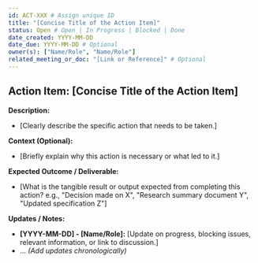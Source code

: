 ```yaml
---
id: ACT-XXX # Assign unique ID
title: "[Concise Title of the Action Item]"
status: Open # Open | In Progress | Blocked | Done
date_created: YYYY-MM-DD
date_due: YYYY-MM-DD # Optional
owner(s): ["Name/Role", "Name/Role"]
related_meeting_or_doc: "[Link or Reference]" # Optional
---
```


## Action Item: [Concise Title of the Action Item]

**Description:**
* [Clearly describe the specific action that needs to be taken.]

**Context (Optional):**
* [Briefly explain why this action is necessary or what led to it.]

**Expected Outcome / Deliverable:**
* [What is the tangible result or output expected from completing this action? e.g., "Decision made on X", "Research summary document Y", "Updated specification Z"]

**Updates / Notes:**
* **[YYYY-MM-DD] - [Name/Role]:** [Update on progress, blocking issues, relevant information, or link to discussion.]
* ... *(Add updates chronologically)*
